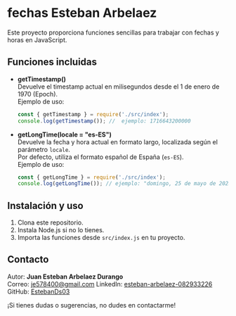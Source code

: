 # fechas Esteban Arbelaez

Este proyecto proporciona funciones sencillas para trabajar con fechas y horas en JavaScript.

## Funciones incluidas

- **getTimestamp()**  
  Devuelve el timestamp actual en milisegundos desde el 1 de enero de 1970 (Epoch).  
  Ejemplo de uso:
  ```js
  const { getTimestamp } = require('./src/index');
  console.log(getTimestamp()); //  ejemplo: 1716643200000
  ```

- **getLongTime(locale = "es-ES")**  
  Devuelve la fecha y hora actual en formato largo, localizada según el parámetro `locale`.  
  Por defecto, utiliza el formato español de España (`es-ES`).  
  Ejemplo de uso:
  ```js
  const { getLongTime } = require('./src/index');
  console.log(getLongTime()); // ejemplo: "domingo, 25 de mayo de 2025, 12:34:56 GMT+2"
  ```

## Instalación y uso

1. Clona este repositorio.
2. Instala Node.js si no lo tienes.
3. Importa las funciones desde `src/index.js` en tu proyecto.

## Contacto

Autor: **Juan Esteban Arbelaez Durango**  
Correo: je578400@gmail.com 
LinkedIn: [esteban-arbelaez-082933226](https://www.linkedin.com/in/esteban-arbelaez-082933226/)
GitHub: [EstebanDs03](https://github.com/EstebanDs03)

¡Si tienes dudas o sugerencias, no dudes en contactarme!